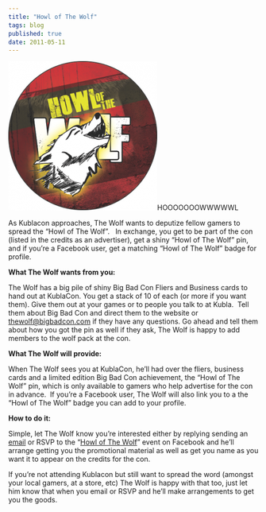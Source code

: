 ```yaml
---
title: "Howl of The Wolf"
tags: blog
published: true
date: 2011-05-11
---
```


[![Howl of The Wolf Badge](/images/howl-ofthe-wolf4-no-url-forprint-300x300.png "Howl of The Wolf Badge")](/images/howl-ofthe-wolf4-no-url-forprint.png)HOOOOOOOWWWWWL

As Kublacon approaches, The Wolf wants to deputize fellow gamers to spread the “Howl of The Wolf”.   In exchange, you get to be part of the con (listed in the credits as an advertiser), get a shiny “Howl of The Wolf” pin, and if you’re a Facebook user, get a matching “Howl of The Wolf” badge for profile.

**What The Wolf wants from you:**

The Wolf has a big pile of shiny Big Bad Con Fliers and Business cards to hand out at KublaCon. You get a stack of 10 of each (or more if you want them). Give them out at your games or to people you talk to at Kubla.  Tell them about Big Bad Con and direct them to the website or [thewolf@bigbadcon.com](mailto:thewolf@bigbadcon.com) if they have any questions. Go ahead and tell them about how you got the pin as well if they ask, The Wolf is happy to add members to the wolf pack at the con.

**What The Wolf will provide:**

When The Wolf sees you at KublaCon, he’ll had over the fliers, business cards and a limited edition Big Bad Con achievement, the “Howl of The Wolf” pin, which is only available to gamers who help advertise for the con in advance.  If you’re a Facebook user, The Wolf will also link you to a the “Howl of The Wolf” badge you can add to your profile.

**How to do it:**

Simple, let The Wolf know you’re interested either by replying sending an [email](mailto:thewolf@bigbadcon.com) or RSVP to the “[Howl of The Wolf](http://www.facebook.com/event.php?eid=114375851980310)” event on Facebook and he’ll arrange getting you the promotional material as well as get you name as you want it to appear on the credits for the con.

If you’re not attending Kublacon but still want to spread the word (amongst your local gamers, at a store, etc) The Wolf is happy with that too, just let him know that when you email or RSVP and he’ll make arrangements to get you the goods.
